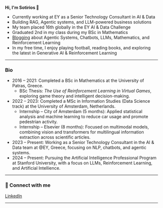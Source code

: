**Hi, I'm Sotirios 👋**  

- Currently working at EY as a Senior Technology Consultant in AI & Data  
- Building RAG, Agentic systems, and LLM-powered business solutions  
- My team placed 16th globally in the EY AI & Data Challenge  
- Graduated 2nd in my class during my BSc in Mathematics
- [Blogging](https://medium.com/@Sotirios_Kastanas) about Agentic Systems, Chatbots, LLMs, Mathematics, and Reinforcement Learning
- In my free time, I enjoy playing football, reading books, and exploring the latest in Generative AI & Reinforcement Learning

---

### Bio  
- 2016 – 2021: Completed a BSc in Mathematics at the University of Patras, Greece.  
  - BSc Thesis: *The Use of Reinforcement Learning in Virtual Games*, exploring game theory and intelligent decision-making.  
- 2022 – 2023: Completed a MSc in Information Studies (Data Science track) at the University of Amsterdam, Netherlands.  
  - Internship – City of Amsterdam (5 months): Applied statistical analysis and machine learning to reduce car usage and promote pedestrian activity.  
  - Internship – Elsevier (8 months): Focused on multimodal models, combining vision and transformers for multilingual information extraction across scientific articles.  
- 2023 – Present: Working as a Senior Technology Consultant in the AI & Data team at @EY, Greece, focusing on NLP, chatbots, and agentic systems.  
- 2024 – Present: Pursuing the Artificial Intelligence Professional Program at Stanford University, with a focus on LLMs, Reinforcement Learning, and Artificial Intellience.

---

### 🤝 Connect with me  
[LinkedIn](https://www.linkedin.com/in/sotirios-kastanas/)

---
